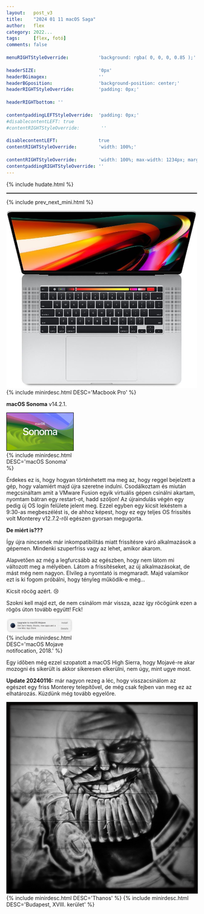 ```yaml
---
layout:   post_v3
title:    "2024 01 11 macOS Saga"
author:   flex
category: 2022...
tags:     [flex, fotó]
comments: false

menuRIGHTStyleOverride:           'background: rgba( 0, 0, 0, 0.85 );'

headerSIZE:                       '0px'
headerBGimagex:                   ''
headerBGposition:                 'background-position: center;'
headerRIGHTStyleOverride:         'padding: 0px;'

headerRIGHTbottom: ''

contentpaddingLEFTStyleOverride:  'padding: 0px;'
#disablecontentLEFT: true
#contentRIGHTStyleOverride:        ''

disablecontentLEFT:               true
contentRIGHTStyleOverride:        'width: 100%;'

contentRIGHTStyleOverride:        'width: 100%; max-width: 1234px; margin: auto;'
contentpaddingRIGHTStyleOverride: ''
---
```


<link rel="stylesheet" type="text/css" href="css/override_v2_courier.css">

{% include hudate.html %}

<hr style="border-top: 1px solid;">

{% include prev_next_mini.html %}

<div class="">
<img class="shadowx" style="border: 0px solid black;" src="images/Apple/Apple_MBP16Touch-Silver-2019.jpg">
{% include minirdesc.html DESC='Macbook Pro' %}
</div>

**macOS Sonoma** v14.2.1.

<div class="rightbox rightboxalignment" style="width: 35%;">
<img class="shadow" style="border: 1px solid black;" src="images/Apple/20240111_macOS_Sonoma.jpg">
{% include minirdesc.html DESC='macOS Sonoma' %}
</div>

Érdekes ez is, hogy hogyan történhetett ma meg az, hogy reggel bejelzett a gép, hogy valamiért majd újra szeretne indulni. Csodálkoztam és miután megcsináltam amit a VMware Fusion egyik virtuális gépen csinálni akartam, nyomtam bátran egy restart-ot, hadd szóljon! Az újraindulás végén egy pedig új OS login felülete jelent meg. Ezzel egyben egy kicsit lekéstem a 9:30-as megbeszélést is, de ahhoz képest, hogy ez egy teljes OS frissítés volt Monterey v12.7.2-ről egészen gyorsan megugorta.

**De miért is???**

Így újra nincsenek már inkompatibilitás miatt frissítésre váró alkalmazások a gépemen. Mindenki szuperfriss vagy az lehet, amikor akarom.

Alapvetően az még a legfurcsább az egészben, hogy nem látom mi változott meg a mélyében. Látom a frissítéseket, az új alkalmazásokat, de mást még nem nagyon. Elvileg a nyomtató is megmaradt. Majd valamikor ezt is ki fogom próbálni, hogy tényleg működik-e még...

Kicsit röcög azért. 😢 

Szokni kell majd ezt, de nem csinálom már vissza, azaz így röcögünk ezen a rögös úton tovább együtt! Fck!

<div class="rightbox rightboxalignment" style="width: 35%;">
<img class="shadowx" style="border: 0px solid black;" src="images/Apple/macOS_Mojave.png">
{% include minirdesc.html DESC='macOS Mojave notifocation, 2018.' %}
</div>

Egy időben még ezzel szopatott a macOS High Sierra, hogy Mojavé-re akar mozogni és sikerült is akkor sikeresen elkerülni, nem úgy, mint ugye most.

**Update 20240116:** már nagyon rezeg a léc, hogy visszacsinálom az egészet egy friss Monterey telepítővel, de még csak fejben van meg ez az elhatározás. Küzdünk még tovább egyelőre.

<div class="">
<img class="shadow" style="border: 1px solid black;" src="photos/Thanos.jpg">
{% include minirdesc.html DESC='Thanos' %}
{% include minirdesc.html DESC='Budapest, XVIII. kerület' %}
</div>
